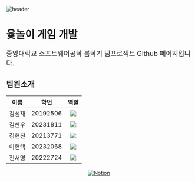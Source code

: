 
![header](https://capsule-render.vercel.app/api?type=waving&color=auto&height=200&section=header&text=Hello&fontSize=90&fontAlignY=36&fontAlign=50&desc=It%27s%20team%2025&descSize=20&descAlign=60&descAlignY=58)
# 윷놀이 게임 개발
<p style="font-size: 1.3em; font-weight: normal;">
  중앙대학교 소프트웨어공학 봄학기 팀프로젝트 Github 페이지입니다.
</p>

## 팀원소개
<div align=center>
  
<table>
  <thead>
    <tr align="center">
      <th>이름</th>
      <th>학번</th>
      <th>역할</th>
    </tr>
  </thead>
  <tbody>
    <tr align="center">
      <td>김성재</td>
      <td>20192506</td>
      <td>
        <img src="https://img.shields.io/badge/-Frontend-F7DF1E?style=flat&logo=javascript&logoColor=white"/>
      </td>
    </tr>
    <tr align="center">
      <td>김찬우</td>
      <td>20231811</td>
      <td>
        <img src="https://img.shields.io/badge/-Backend-339933?style=flat&logo=node.js&logoColor=white"/>
      </td>
    </tr>
    <tr align="center">
      <td>김현진</td>
      <td>20213771</td>
      <td>
        <img src="https://img.shields.io/badge/-Backend-339933?style=flat&logo=node.js&logoColor=white"/>
      </td>
    </tr>
    <tr align="center">
      <td>이현택</td>
      <td>20232068</td>
      <td>
        <img src="https://img.shields.io/badge/PM%20&%20Frontend-F7DF1E?style=flat&logo=javascript&logoColor=white"/>
      </td>
    </tr>
    <tr align="center">
      <td>전서영</td>
      <td>20222724</td>
      <td>
        <img src="https://img.shields.io/badge/Notion%20&%20GitHub%20관리-181717?style=flat&logo=github&logoColor=white"/>
      </td>
    </tr>
  </tbody>
</table>



 
[![Notion](https://skillicons.dev/icons?i=notion,javascript&theme=light)](https://www.notion.so/0d807d772dae42b69d1a056feca9466e)


 </div>


